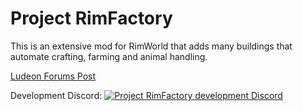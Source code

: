 # Project RimFactory

This is an extensive mod for RimWorld that adds many buildings that automate crafting, farming and animal handling.

[Ludeon Forums Post](https://ludeon.com/forums/index.php?topic=30813.msg378562#msg378562)

Development Discord:
[![Project RimFactory development Discord](https://discordapp.com/api/guilds/391377136256024577/embed.png?style=banner1)](https://discord.gg/6MHVepE)
